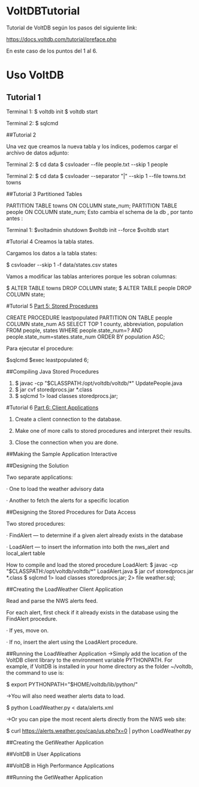# VoltDBTutorial

Tutorial de VoltDB según los pasos del siguiente link:

https://docs.voltdb.com/tutorial/preface.php

En este caso de los puntos del 1 al 6.

# Uso VoltDB
## Tutorial 1
Terminal 1:
$ voltdb init
$ voltdb start

Terminal 2:
$ sqlcmd

##Tutorial 2

Una vez que creamos la nueva tabla y los índices, podemos cargar el archivo de datos adjunto:

Terminal 2:
$ cd data
$ csvloader --file people.txt --skip 1 people

Terminal 2:
$ cd data
$ csvloader --separator "|"  --skip 1   --file towns.txt  towns

##Tutorial 3
Partitioned Tables

PARTITION TABLE towns ON COLUMN state_num;
PARTITION TABLE people ON COLUMN state_num;
 Esto cambia el schema de la db , por tanto antes :

 Terminal 1:
 $voltadmin shutdown
 $voltdb init --force
 $voltdb start

#Tutorial 4
Creamos la tabla states.

Cargamos los datos a la tabla states:

$ csvloader --skip 1 -f data/states.csv states

Vamos a modificar las tablas anteriores porque les sobran columnas:

$ ALTER TABLE towns DROP COLUMN state;
$ ALTER TABLE people DROP COLUMN state;

#Tutorial 5
 [Part 5: Stored Procedures](https://docs.voltdb.com/tutorial/Part5.php)


 CREATE PROCEDURE leastpopulated
    PARTITION ON TABLE people COLUMN state_num
 AS
    SELECT TOP 1 county, abbreviation, population
      FROM people, states WHERE people.state_num=?
      AND people.state_num=states.state_num
      ORDER BY population ASC;

Para ejecutar el procedure:

$sqlcmd
$exec leastpopulated 6;

##Compiling Java Stored Procedures

1. $ javac -cp "$CLASSPATH:/opt/voltdb/voltdb/*"  UpdatePeople.java
2. $ jar cvf storedprocs.jar *.class
3. $ sqlcmd 1> load classes storedprocs.jar;

#Tutorial 6
  [Part 6: Client Applications](https://docs.voltdb.com/tutorial/Part6.php)

  1. Create a client connection to the database.

  2. Make one of more calls to stored procedures and interpret their results.

  3. Close the connection when you are done.

##Making the Sample Application Interactive

##Designing the Solution

  Two separate applications:

  · One to load the weather advisory data

  · Another to fetch the alerts for a specific location

##Designing the Stored Procedures for Data Access

  Two stored procedures:

  · FindAlert — to determine if a given alert already exists in the database

  · LoadAlert — to insert the information into both the nws_alert and local_alert table

How to compile and load the stored procedure LoadAlert:
	$ javac -cp "$CLASSPATH:/opt/voltdb/voltdb/*"  LoadAlert.java
	$ jar cvf storedprocs.jar *.class
	$ sqlcmd
	1> load classes storedprocs.jar;
	2> file weather.sql;

##Creating the LoadWeather Client Application

  Read and parse the NWS alerts feed.

  For each alert, first check if it already exists in the database using the FindAlert procedure.

  · If yes, move on.

  · If no, insert the alert using the LoadAlert procedure.

##Running the LoadWeather Application
->Simply add the location of the VoltDB client library to the environment variable PYTHONPATH. For example, if VoltDB is installed in your home directory as the folder ~/voltdb, the command to use is:

$ export PYTHONPATH="$HOME/voltdb/lib/python/"

->You will also need weather alerts data to load.

$ python LoadWeather.py < data/alerts.xml 

->Or you can pipe the most recent alerts directly from the NWS web site:

$ curl https://alerts.weather.gov/cap/us.php?x=0 | python LoadWeather.py


##Creating the GetWeather Application

##VoltDB in User Applications

##VoltDB in High Performance Applications

##Running the GetWeather Application

